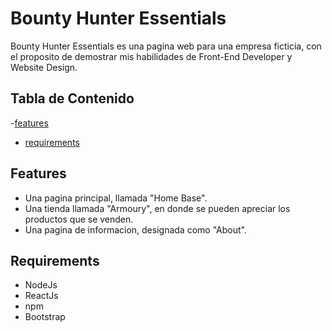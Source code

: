 # Bounty Hunter Essentials

Bounty Hunter Essentials es una pagina web para una empresa ficticia, con el proposito de demostrar mis habilidades de Front-End Developer y Website Design.

## Tabla de Contenido

-[features](#features)

- [requirements](#requirements)

## Features

- Una pagina principal, llamada "Home Base".
- Una tienda llamada "Armoury", en donde se pueden apreciar los productos que se venden.
- Una pagina de informacion, designada como "About".

## Requirements

- NodeJs
- ReactJs
- npm
- Bootstrap
